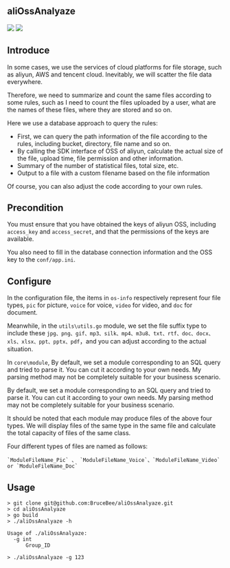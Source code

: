 ## aliOssAnalyaze

![](https://img.shields.io/badge/Go-1.13.1-brightgreen.svg) ![](https://img.shields.io/badge/License-MIT-orange.svg)


## Introduce

In some cases, we use the services of cloud platforms for file storage, such as aliyun, AWS and tencent cloud. Inevitably, we will scatter the file data everywhere.

Therefore, we need to summarize and count the same files according to some rules, such as I need to count the files uploaded by a user, what are the names of these files, where they are stored and so on.

Here we use a database approach to query the rules:

- First, we can query the path information of the file according to the rules, including bucket, directory, file name and so on.
- By calling the SDK interface of OSS of aliyun, calculate the actual size of the file, upload time, file permission and other information.
- Summary of the number of statistical files, total size, etc.
- Output to a file with a custom filename based on the file information

Of course, you can also adjust the code according to your own rules.



## Precondition
You must ensure that you have obtained the keys of aliyun OSS, including `access_key` and `access_secret`, and that the permissions of the keys are available.

You also need to fill in the database connection information and the OSS key to the `conf/app.ini`.

## Configure
In the configuration file, the items in `os-info` respectively represent four file types, `pic` for picture, `voice` for voice, `video` for video, and `doc` for document.

Meanwhile, in the `utils\utils.go` module, we set the file suffix type to include these `jpg、png、gif、mp3、silk、mp4、m3u8、txt、rtf、doc、docx、xls、xlsx、ppt、pptx、pdf`，and you can adjust according to the actual situation.

In `core\module`, By default, we set a module corresponding to an SQL query and tried to parse it. You can cut it according to your own needs. My parsing method may not be completely suitable for your business scenario.

By default, we set a module corresponding to an SQL query and tried to parse it. You can cut it according to your own needs. My parsing method may not be completely suitable for your business scenario.

It should be noted that each module may produce files of the above four types. We will display files of the same type in the same file and calculate the total capacity of files of the same class.

Four different types of files are named as follows:

    `ModuleFileName_Pic` 、 `ModuleFileName_Voice`、`ModuleFileName_Video` or `ModuleFileName_Doc`
    
    


## Usage
```shell script
> git clone git@github.com:BruceBee/aliOssAnalyaze.git
> cd aliOssAnalyaze
> go build
> ./aliOssAnalyaze -h

Usage of ./aliOssAnalyaze:
  -g int
      Group_ID

> ./aliOssAnalyaze -g 123

```
 
